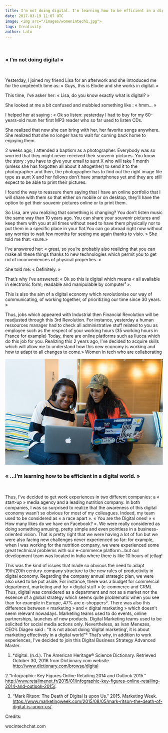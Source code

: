 ```yaml
---
title: I'm not doing digital. I'm learning how to be efficient in a digital world.
date: 2017-03-19 11:07 UTC
image: <img src="/images/womenintech1.jpg">
tags: Creativity
author: Lalo
---
```



<br>
<h3>
« I’m not doing digital »
</h3>
<br>

Yesterday, I joined my friend Lisa for an afterwork and she introduced me for the umpteenth time as: « Guys, this is Elodie and she works in digital. »

This time, I’ve asker her: « Lisa, do you know exactly what is digital? »

She looked at me a bit confused and mubbled something like : « hmm… »

I helped her at saying : « Ok so listen: yesterday I had to buy for my 60-years-old mum her first MP3 reader who so far used to listen CDs.

She realized that now she can bring with her, her favorite songs anywhere. She realized that she no longer has to wait for coming back home to enjoying them.

2 weeks ago, I attended a baptism as a photographer. Everybody was so worried that they might  never received their souvenir pictures. You know the story : you have to give your email to aunt X who will take 1 month (unless she has forgotten all about it altogether) to send it to the photographer and then, the photographer has to find out the right image file type as aunt X and her fellows don’t have smartphones yet and they are still expect to be able to print their pictures.

I found the way to reassure them saying that I have an online portfolio that I will share with them so that either on mobile or on desktop, they’ll have the option to get their souvenir pictures online or to print them.

So Lisa, are you realizing that something is changing? You don’t listen music the same way than 10 years ago. You can share your souvenir pictures and keep them with you at all times without need to have them physically nor to put them in a specific place in your flat.You can go abroad right now without any worries to wait few months for seeing me again thanks to visio. »
She told me that: «sure.»

I’ve answered her: « great, so you’re probably also realizing that you can make all these things thanks to new technologies which permit you to get rid of inconveniences of physical properties. »

She told me: « Definitely. »

That’s why I’ve answered: « Ok so this is digital which means « all available in electronic form; readable and manipulable by computer¹ ».

This is also the aim of a digital economy which revolutionise our way of communicating, of working together, of prioritizing our time since 30 years. »

Thus, jobs which appeared with Industrial then Financial Revolution will be readjusted through this 3rd Revolution.
For instance, yesterday a human ressources manager had to check all administrative stuff related to you as employee such as the respect of your working hours (35 working hours in France for example)
Today, there are online platforms such as Ilucca which do this job for you.
Realizing this 2 years ago, I’ve decided to acquire skills which will allow me to understand how this new economy is working and how to adapt to all changes to come.»
Women in tech who are collaborating



<img src="/images/womenintech2.jpg" alt="womenintech" style="center">

<br>
<h3>« …I’m learning how to be efficient in a digital world. »
</h3>
<br>

Thus, I’ve decided to get work experiences in two different companies: a « start-up » media agency and a leading nutrition company.
In both companies, I was so surprised to realize that the awareness of this digital economy wasn’t so obvious for most of my colleagues.
Indeed, my team used to be considered as « a race apart ».  « You are the Digital ones! » « How many likes do we have on Facebook? ».
We were really considered as doing something amusing, pretty simple and even pointless in a business-oriented vision. That is pretty right that we were having a lot of fun but we were also facing new challenges never experienced so far: for example, when I was working for the nutrition company, we were experienced some great technical problems with our e-commerce platform…but our development team was located in India where there is like 10 hours of jetlag!

This was the kind of issues that made so obvious the need to adapt 19th/20th century-company structure to the new rules of productivity in digital economy.
Regarding the company annual strategic plan, we were also used to be put aside. For instance, there was a budget for commercial department, marketing and for « digital stuff » (e-commerce and CRM). Thus, digital was considered as a department and not as a market nor the essence of a global strategy which seems quite problematic when you see than for example in Europe, 47% are e-shoppers².
There was also this difference between « marketing » and « digital marketing » which doesn’t seem relevant nowadays. Marketing teams used to do events, online partnerships, launches of new products. Digital Marketing teams used to be solicited for social media actions only.
Nevertheless, as Ivan Menezes, CEO’s Diageo said : “It is not about doing ‘digital marketing’, it is about marketing effectively in a digital world”³
That’s why, in addition to work experiences, I’ve decided to join this Digital Business Strategy Advanced Master.


1. *digital. (n.d.). The American Heritage® Science Dictionary. Retrieved October 30, 2016 from Dictionary.com website http://www.dictionary.com/browse/digital

2.“Infographic: Key Figures Online Retailing 2014 and Outlook 2015.” http://www.retailmenot.fr/2015/01/infographic-key-figures-online-retailing-2014-and-outlook-2015/.

3. “Mark Ritson: The Death of Digital Is upon Us.” 2015. Marketing Week. https://www.marketingweek.com/2015/08/05/mark-ritson-the-death-of-digital-is-upon-us/.

Credits:

wocintechchat.com